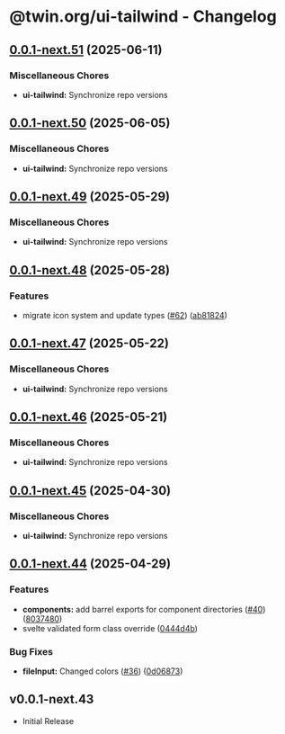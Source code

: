 # @twin.org/ui-tailwind - Changelog

## [0.0.1-next.51](https://github.com/twinfoundation/ui/compare/ui-tailwind-v0.0.1-next.50...ui-tailwind-v0.0.1-next.51) (2025-06-11)


### Miscellaneous Chores

* **ui-tailwind:** Synchronize repo versions

## [0.0.1-next.50](https://github.com/twinfoundation/ui/compare/ui-tailwind-v0.0.1-next.49...ui-tailwind-v0.0.1-next.50) (2025-06-05)


### Miscellaneous Chores

* **ui-tailwind:** Synchronize repo versions

## [0.0.1-next.49](https://github.com/twinfoundation/ui/compare/ui-tailwind-v0.0.1-next.48...ui-tailwind-v0.0.1-next.49) (2025-05-29)


### Miscellaneous Chores

* **ui-tailwind:** Synchronize repo versions

## [0.0.1-next.48](https://github.com/twinfoundation/ui/compare/ui-tailwind-v0.0.1-next.47...ui-tailwind-v0.0.1-next.48) (2025-05-28)


### Features

* migrate icon system and update types ([#62](https://github.com/twinfoundation/ui/issues/62)) ([ab81824](https://github.com/twinfoundation/ui/commit/ab81824e06cf0f03ed1d888f2db9b642574d8b42))

## [0.0.1-next.47](https://github.com/twinfoundation/ui/compare/ui-tailwind-v0.0.1-next.46...ui-tailwind-v0.0.1-next.47) (2025-05-22)


### Miscellaneous Chores

* **ui-tailwind:** Synchronize repo versions

## [0.0.1-next.46](https://github.com/twinfoundation/ui/compare/ui-tailwind-v0.0.1-next.45...ui-tailwind-v0.0.1-next.46) (2025-05-21)


### Miscellaneous Chores

* **ui-tailwind:** Synchronize repo versions

## [0.0.1-next.45](https://github.com/twinfoundation/ui/compare/ui-tailwind-v0.0.1-next.44...ui-tailwind-v0.0.1-next.45) (2025-04-30)


### Miscellaneous Chores

* **ui-tailwind:** Synchronize repo versions

## [0.0.1-next.44](https://github.com/twinfoundation/ui/compare/ui-tailwind-v0.0.1-next.43...ui-tailwind-v0.0.1-next.44) (2025-04-29)


### Features

* **components:** add barrel exports for component directories ([#40](https://github.com/twinfoundation/ui/issues/40)) ([8037480](https://github.com/twinfoundation/ui/commit/8037480358ca7d71da7c8fadd70915496cc402ff))
* svelte validated form class override ([0444d4b](https://github.com/twinfoundation/ui/commit/0444d4b767459717f7733dd228e1d8641b9009a3))


### Bug Fixes

* **fileInput:** Changed colors ([#36](https://github.com/twinfoundation/ui/issues/36)) ([0d06873](https://github.com/twinfoundation/ui/commit/0d06873ba08dc3d9d481fb909bbe69a1a9df0f6d))

## v0.0.1-next.43

- Initial Release
